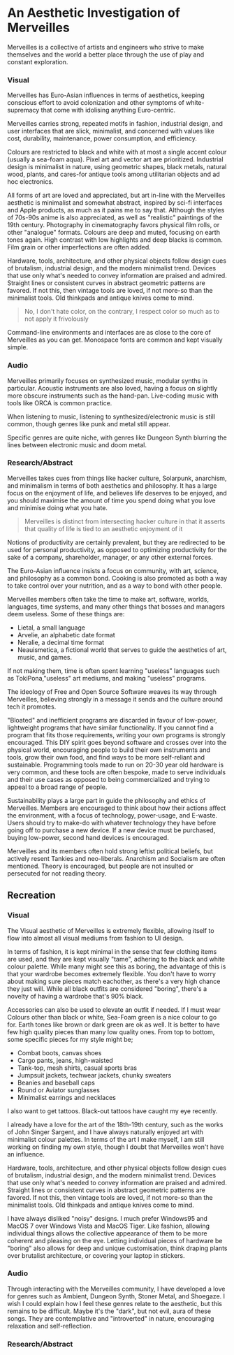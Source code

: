 # An Aesthetic Investigation of Merveilles
Merveilles is a collective of artists and engineers who strive to make themselves and the world a better place through the use of play and constant exploration.


### Visual
Merveilles has Euro-Asian influences in terms of aesthetics, keeping conscious effort to avoid colonization and other symptoms of white-supremacy that come with idolising anything Euro-centric. 

Merveilles carries strong, repeated motifs in fashion, industrial design, and user interfaces that are slick, minimalist, and concerned with values like cost, durability, maintenance, power consumption, and efficiency.

Colours are restricted to black and white with at most a single accent colour (usually a sea-foam aqua). Pixel art and vector art are prioritized. Industrial design is minimalist in nature, using geometric shapes, black metals, natural wood, plants, and cares-for antique tools among utilitarian objects and ad hoc electronics.

All forms of art are loved and appreciated, but art in-line with the Merveilles aesthetic is minimalist and somewhat abstract, inspired by sci-fi interfaces and Apple products, as much as it pains me to say that. Although the styles of 70s-90s anime is also appreciated, as well as "realistic" paintings of the 19th century. Photography in cinematography favors physical film rolls, or other "analogue" formats. Colours are deep and muted, focusing on earth tones again. High contrast with low highlights and deep blacks is common. Film grain or other imperfections are often added. 

Hardware, tools, architecture, and other physical objects follow design cues of brutalism, industrial design, and the modern minimalist trend. Devices that use only what's needed to convey information are praised and admired. Straight lines or consistent curves in abstract geometric patterns are favored. If not this, then vintage tools are loved, if not more-so than the minimalist tools. Old thinkpads and antique knives come to mind.

>No, I don't hate color, on the contrary, I respect color so much as to not apply it frivolously

Command-line environments and interfaces are as close to the core of Merveilles as you can get. Monospace fonts are common and kept visually simple.

### Audio
Merveilles primarily focuses on synthesized music, modular synths in particular. Acoustic instruments are also loved, having a focus on slightly more obscure instruments such as the hand-pan. Live-coding music with tools like ORCA is common practice.

When listening to music, listening to synthesized/electronic music is still common, though genres like punk and metal still appear.

Specific genres are quite niche, with genres like Dungeon Synth blurring the lines between electronic music and doom metal.

### Research/Abstract
Merveilles takes cues from things like hacker culture, Solarpunk, anarchism, and minimalism in terms of both aesthetics and philosophy. It has a large focus on the enjoyment of life, and believes life deserves to be enjoyed, and you should maximise the amount of time you spend doing what you love and minimise doing what you hate. 

>Merveilles is distinct from intersecting hacker culture in that it asserts that quality of life is tied to an aesthetic enjoyment of it

Notions of productivity are certainly prevalent, but they are redirected to be used for personal productivity, as opposed to optimizing productivity for the sake of a company, shareholder, manager, or any other external forces.

The Euro-Asian influence insists a focus on community, with art, science, and philosophy as a common bond. Cooking is also promoted as both a way to take control over your nutrition, and as a way to bond with other people.

Merveilles members often take the time to make art, software, worlds, languages, time systems, and many other things that bosses and managers deem useless. 
Some of these things are:
- Lietal, a small language
- Arvelie, an alphabetic date format
- Neralie, a decimal time format
- Neauismetica, a fictional world that serves to guide the aesthetics of art, music, and games.

If not making them, time is often spent learning "useless" languages such as TokiPona,"useless" art mediums, and making "useless" programs.

The ideology of Free and Open Source Software weaves its way through Merveilles, believing strongly in a message it sends and the culture around tech it promotes.

"Bloated" and inefficient programs are discarded in favour of low-power, lightweight programs that have similar functionality. If you cannot find a program that fits those requirements, writing your own programs is strongly encouraged. This DIY spirit goes beyond software and crosses over into the physical world, encouraging people to build their own instruments and tools, grow their own food, and find ways to be more self-reliant and sustainable. Programming tools made to run on 20-30 year old hardware is very common, and these tools are often bespoke, made to serve individuals and their use cases as opposed to being commercialized and trying to appeal to a broad range of people.

Sustainability plays a large part in guide the philosophy and ethics of Merveilles. Members are encouraged to think about how their actions affect the environment, with a focus of technology, power-usage, and E-waste. Users should try to make-do with whatever technology they have before going off to purchase a new device. If a new device must be purchased, buying low-power, second hand devices is encouraged. 

Merveilles and its members often hold strong leftist political beliefs, but actively resent Tankies and neo-liberals. Anarchism and Socialism are often mentioned. Theory is encouraged, but people are not insulted or persecuted for not reading theory.

## Recreation

### Visual
The Visual aesthetic of Merveilles is extremely flexible, allowing itself to flow into almost all visual mediums from fashion to UI design.

In terms of fashion, it is kept minimal in the sense that few clothing items are used, and they are kept visually "tame", adhering to the black and white colour palette. While many might see this as boring, the advantage of this is that your wardrobe becomes extremely flexible. You don't have to worry about making sure pieces match eachother, as there's a very high chance they just will. While all black outfits are considered "boring", there's a novelty of having a wardrobe that's 90% black. 

Accessories can also be used to elevate an outfit if needed. If I must wear Colours other than black or white, Sea-Foam green is a nice colour to go for. Earth tones like brown or dark green are ok as well. It is better to have few high quality pieces than many low quality ones.
From top to bottom, some specific pieces for my style might be;

- Combat boots, canvas shoes
- Cargo pants, jeans, high-waisted
- Tank-top, mesh shirts, casual sports bras
- Jumpsuit jackets, techwear jackets, chunky sweaters
- Beanies and baseball caps
- Round or Aviator sunglasses
- Minimalist earrings and necklaces

I also want to get tattoos. Black-out tattoos have caught my eye recently.

I already have a love for the art of the 18th-19th century, such as the works of John Singer Sargent, and I have always naturally enjoyed art with minimalist colour palettes. In terms of the art I make myself, I am still working on finding my own style, though I doubt that Merveilles won't have an influence. 

Hardware, tools, architecture, and other physical objects follow design cues of brutalism, industrial design, and the modern minimalist trend. Devices that use only what's needed to convey information are praised and admired. Straight lines or consistent curves in abstract geometric patterns are favored. If not this, then vintage tools are loved, if not more-so than the minimalist tools. Old thinkpads and antique knives come to mind.

I have always disliked "noisy" designs. I much prefer Windows95 and MacOS 7 over Windows Vista and MacOS Tiger. Like fashion, allowing individual things allows the collective appearance of them to be more coherent and pleasing on the eye. Letting individual pieces of hardware be "boring" also allows for deep and unique customisation, think draping plants over brutalist architecture, or covering your laptop in stickers.

### Audio
Through interacting with the Merveilles community, I have developed a love for genres such as Ambient, Dungeon Synth, Stoner Metal, and Shoegaze. I wish I could explain how I feel these genres relate to the aesthetic, but this remains to be difficult. Maybe it's the "dark", but not evil, aura of these songs. They are contemplative and "introverted" in nature, encouraging relaxation and self-reflection.

### Research/Abstract

